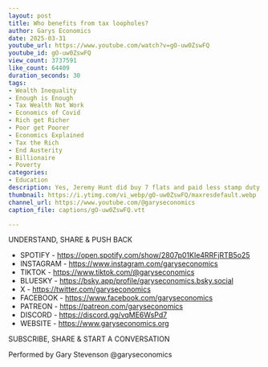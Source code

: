 ```yaml
---
layout: post
title: Who benefits from tax loopholes?
author: Garys Economics
date: 2025-03-31
youtube_url: https://www.youtube.com/watch?v=gO-uw0ZswFQ
youtube_id: gO-uw0ZswFQ
view_count: 3737591
like_count: 64409
duration_seconds: 30
tags:
- Wealth Inequality
- Enough is Enough
- Tax Wealth Not Work
- Economics of Covid
- Rich get Richer
- Poor get Poorer
- Economics Explained
- Tax the Rich
- End Austerity
- Billionaire
- Poverty
categories:
- Education
description: Yes, Jeremy Hunt did buy 7 flats and paid less stamp duty because of a loophole that benefits bulk buyers of property. https://www.theguardian.com/politics/2018/apr/18/jeremy-hunt-investigated-breach-money-laundering-rules-luxury-flats On Question Time 27 March 2025.
thumbnail: https://i.ytimg.com/vi_webp/gO-uw0ZswFQ/maxresdefault.webp
channel_url: https://www.youtube.com/@garyseconomics
caption_file: captions/gO-uw0ZswFQ.vtt

---
```


UNDERSTAND, SHARE & PUSH BACK

- SPOTIFY - https://open.spotify.com/show/2807p01KIe4RRFjRTB5o25
- INSTAGRAM  - https://www.instagram.com/garyseconomics
- TIKTOK - https://www.tiktok.com/@garyseconomics
- BLUESKY - https://bsky.app/profile/garyseconomics.bsky.social
- X - https://twitter.com/garyseconomics
- FACEBOOK - https://www.facebook.com/garyseconomics
- PATREON - https://patreon.com/garyseconomics
- DISCORD - https://discord.gg/vqME6WsPd7
- WEBSITE - https://www.garyseconomics.org

SUBSCRIBE, SHARE & START A CONVERSATION

Performed by Gary Stevenson
@garyseconomics
